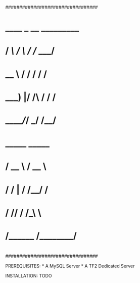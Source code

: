 #################################
#      ____   _    __ _________ #
#    /  ___\ / \  / /___   ___/ #
#    \__ \  /   \/ /   /  /     #
#    ___) |/ /\   /   /  /      #
#   \_____/_/  \_/   /__/       #
#        _____   _____          #
#       / __  \ / __  \         #
#      / /  |  / /__/ /         #
#     / /__/  / /___\ \         #
#    /______ /________/         #
#                               #
#################################

PREREQUISITES:
    * A MySQL Server
    * A TF2 Dedicated Server

INSTALLATION:
    TODO